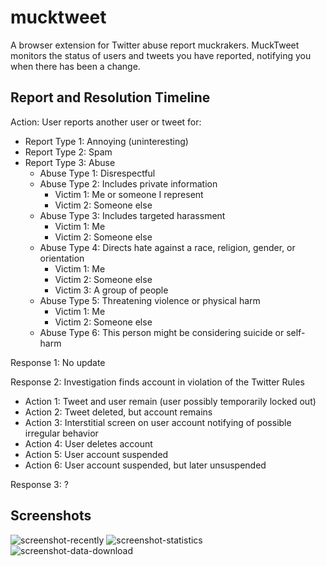 # mucktweet

A browser extension for Twitter abuse report muckrakers. MuckTweet monitors the status of users and tweets you have reported, notifying you when there has been a change.

## Report and Resolution Timeline

Action: User reports another user or tweet for:
* Report Type 1: Annoying (uninteresting)
* Report Type 2: Spam
* Report Type 3: Abuse
  * Abuse Type 1: Disrespectful
  * Abuse Type 2: Includes private information
    * Victim 1: Me or someone I represent
    * Victim 2: Someone else
  * Abuse Type 3: Includes targeted harassment
    * Victim 1: Me
    * Victim 2: Someone else
  * Abuse Type 4: Directs hate against a race, religion, gender, or orientation
    * Victim 1: Me
    * Victim 2: Someone else
    * Victim 3: A group of people
  * Abuse Type 5: Threatening violence or physical harm
    * Victim 1: Me
    * Victim 2: Someone else
  * Abuse Type 6: This person might be considering suicide or self-harm
  
Response 1: No update

Response 2: Investigation finds account in violation of the Twitter Rules
* Action 1: Tweet and user remain (user possibly temporarily locked out)
* Action 2: Tweet deleted, but account remains
* Action 3: Interstitial screen on user account notifying of possible irregular behavior
* Action 4: User deletes account
* Action 5: User account suspended
* Action 6: User account suspended, but later unsuspended

Response 3: ?

## Screenshots

![screenshot-recently](https://user-images.githubusercontent.com/4269640/31522018-d2ba3d46-af79-11e7-850c-df3f5b05b76c.png)
![screenshot-statistics](https://user-images.githubusercontent.com/4269640/31522019-d2c7bdc2-af79-11e7-8362-1964075ad590.png)
![screenshot-data-download](https://user-images.githubusercontent.com/4269640/31522013-d13ef8bc-af79-11e7-9e38-f3c8a2b0e02d.png)
